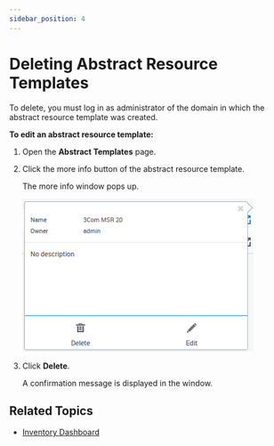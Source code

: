 ```yaml
---
sidebar_position: 4
---
```


# Deleting Abstract Resource Templates

To delete, you must log in as administrator of the domain in which the abstract resource template was created.

**To edit an abstract resource template:**

1. Open the **Abstract Templates** page.
2. Click the more info button of the abstract resource template.
    
    The more info window pops up.
    
    ![](/Images/CloudShell-Portal/Lab-Management/Working-with-the-Inventory/InventAbstTemplateMoreInfo.png)
    
3. Click **Delete**.
    
    A confirmation message is displayed in the window.
    

## Related Topics

- [Inventory Dashboard](../inventory-dashboard.md)
